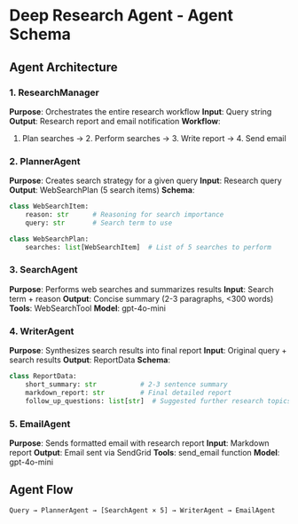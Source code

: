 # Deep Research Agent - Agent Schema

## Agent Architecture

### 1. ResearchManager
**Purpose**: Orchestrates the entire research workflow
**Input**: Query string
**Output**: Research report and email notification
**Workflow**:
1. Plan searches → 2. Perform searches → 3. Write report → 4. Send email

### 2. PlannerAgent
**Purpose**: Creates search strategy for a given query
**Input**: Research query
**Output**: WebSearchPlan (5 search items)
**Schema**:
```python
class WebSearchItem:
    reason: str      # Reasoning for search importance
    query: str       # Search term to use

class WebSearchPlan:
    searches: list[WebSearchItem]  # List of 5 searches to perform
```

### 3. SearchAgent
**Purpose**: Performs web searches and summarizes results
**Input**: Search term + reason
**Output**: Concise summary (2-3 paragraphs, <300 words)
**Tools**: WebSearchTool
**Model**: gpt-4o-mini

### 4. WriterAgent
**Purpose**: Synthesizes search results into final report
**Input**: Original query + search results
**Output**: ReportData
**Schema**:
```python
class ReportData:
    short_summary: str           # 2-3 sentence summary
    markdown_report: str         # Final detailed report
    follow_up_questions: list[str]  # Suggested further research topics
```

### 5. EmailAgent
**Purpose**: Sends formatted email with research report
**Input**: Markdown report
**Output**: Email sent via SendGrid
**Tools**: send_email function
**Model**: gpt-4o-mini

## Agent Flow
```
Query → PlannerAgent → [SearchAgent × 5] → WriterAgent → EmailAgent
``` 